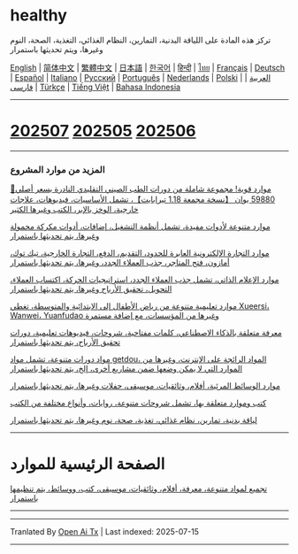 # healthy
تركز هذه المادة على اللياقة البدنية، التمارين، النظام الغذائي، التغذية، الصحة، النوم وغيرها، ويتم تحديثها باستمرار

[English](https://openaitx.github.io/view.html?user=mswnlz&project=healthy&lang=en) | [简体中文](https://openaitx.github.io/view.html?user=mswnlz&project=healthy&lang=zh-CN) | [繁體中文](https://openaitx.github.io/view.html?user=mswnlz&project=healthy&lang=zh-TW) | [日本語](https://openaitx.github.io/view.html?user=mswnlz&project=healthy&lang=ja) | [한국어](https://openaitx.github.io/view.html?user=mswnlz&project=healthy&lang=ko) | [हिन्दी](https://openaitx.github.io/view.html?user=mswnlz&project=healthy&lang=hi) | [ไทย](https://openaitx.github.io/view.html?user=mswnlz&project=healthy&lang=th) | [Français](https://openaitx.github.io/view.html?user=mswnlz&project=healthy&lang=fr) | [Deutsch](https://openaitx.github.io/view.html?user=mswnlz&project=healthy&lang=de) | [Español](https://openaitx.github.io/view.html?user=mswnlz&project=healthy&lang=es) | [Italiano](https://openaitx.github.io/view.html?user=mswnlz&project=healthy&lang=it) | [Русский](https://openaitx.github.io/view.html?user=mswnlz&project=healthy&lang=ru) | [Português](https://openaitx.github.io/view.html?user=mswnlz&project=healthy&lang=pt) | [Nederlands](https://openaitx.github.io/view.html?user=mswnlz&project=healthy&lang=nl) | [Polski](https://openaitx.github.io/view.html?user=mswnlz&project=healthy&lang=pl) | [العربية](https://openaitx.github.io/view.html?user=mswnlz&project=healthy&lang=ar) | [فارسی](https://openaitx.github.io/view.html?user=mswnlz&project=healthy&lang=fa) | [Türkçe](https://openaitx.github.io/view.html?user=mswnlz&project=healthy&lang=tr) | [Tiếng Việt](https://openaitx.github.io/view.html?user=mswnlz&project=healthy&lang=vi) | [Bahasa Indonesia](https://openaitx.github.io/view.html?user=mswnlz&project=healthy&lang=id)


--------------
# [202507](https://raw.githubusercontent.com/mswnlz/healthy/main/202507.md) [202505](https://raw.githubusercontent.com/mswnlz/healthy/main/202505.md) [202506](https://raw.githubusercontent.com/mswnlz/healthy/main/202506.md)

---------------
### المزيد من موارد المشروع

[🎁موارد قوية! مجموعة شاملة من دورات الطب الصيني التقليدي النادرة بسعر أصلي 59880 يوان 【نسخة مجمعة 1.18 تيرابايت】، تشمل الأساسيات، فيديوهات، علاجات خارجية، الوخز بالإبر، الكتب وغيرها الكثير](https://github.com/mswnlz/chinese-traditional)

[موارد متنوعة لأدوات مفيدة، تشمل أنظمة التشغيل، إضافات، أدوات مكركة محمولة وغيرها، يتم تحديثها باستمرار](https://github.com/mswnlz/tools)


[موارد التجارة الإلكترونية العابرة للحدود، التقديم، الدفع، التجارة الخارجية، تيك توك، أمازون، فتح المتاجر، جذب العملاء الجدد، وغيرها، يتم تحديثها باستمرار](https://github.com/mswnlz/cross-border)

[موارد الإعلام الذاتي، تشمل جذب العملاء الجدد، استراتيجيات الحركة، اكتساب العملاء، التحويل، تحقيق الأرباح وغيرها، يتم تحديثها باستمرار](https://github.com/mswnlz/self-media)

[ موارد تعليمية متنوعة من رياض الأطفال إلى الابتدائية والمتوسطة، تغطي Xueersi، Wanwei، Yuanfudao وغيرها من المؤسسات، مع إضافة مستمرة](https://github.com/mswnlz/edu-knowlege)

[معرفة متعلقة بالذكاء الاصطناعي، كلمات مفتاحية، شروحات، فيديوهات تعليمية، دورات تحقيق الأرباح، يتم تحديثها باستمرار](https://github.com/mswnlz/AIknowledge)

[مواد دورات متنوعة، تشمل مواد getdou، المواد الرائجة على الإنترنت، وغيرها من الموارد التي لا يمكن وضعها ضمن مشاريع أخرى، إلخ، يتم تحديثها باستمرار](https://github.com/mswnlz/curriculum)

[موارد الوسائط المرئية، أفلام، وثائقيات، موسيقى، حفلات وغيرها، يتم تحديثها باستمرار](https://github.com/mswnlz/movies)

[كتب وموارد متعلقة بها، تشمل شروحات متنوعة، روايات، وأنواع مختلفة من الكتب](https://github.com/mswnlz/book)

[لياقة بدنية، تمارين، نظام غذائي، تغذية، صحة، نوم وغيرها، يتم تحديثها باستمرار](https://github.com/mswnlz/healthy)


---------------
# الصفحة الرئيسية للموارد
[تجميع لمواد متنوعة، معرفة، أفلام، وثائقيات، موسيقى، كتب، ووسائط، يتم تنظيمها باستمرار](https://github.com/mswnlz)

---------------


---

Tranlated By [Open Ai Tx](https://github.com/OpenAiTx/OpenAiTx) | Last indexed: 2025-07-15

---